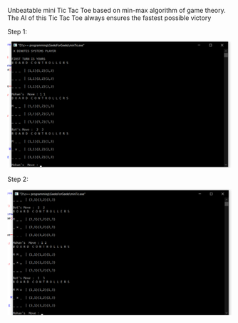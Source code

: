 Unbeatable mini Tic Tac Toe based on min-max algorithm of game theory. The AI of this Tic Tac Toe always ensures the fastest possible victory


Step 1:


![image](Display1.png)


Step 2:


![image](Display2.png)
